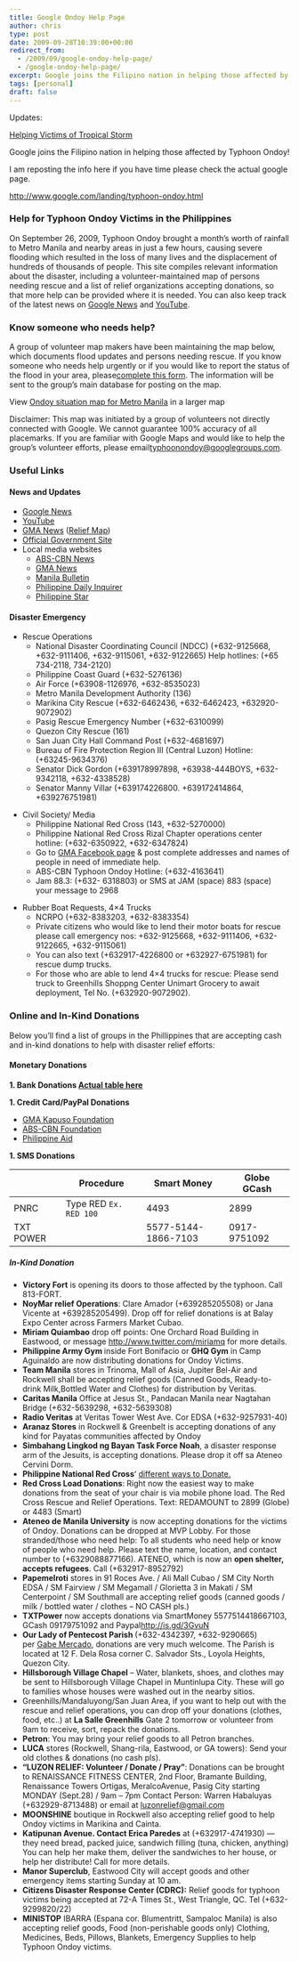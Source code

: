 ```yaml
---
title: Google Ondoy Help Page
author: chris
type: post
date: 2009-09-28T10:39:00+00:00
redirect_from: 
  - /2009/09/google-ondoy-help-page/
  - /google-ondoy-help-page/
excerpt: Google joins the Filipino nation in helping those affected by Typhoon Ondoy!
tags: [personal]
draft: false
---
```


Updates:

[Helping Victims of Tropical Storm](http://googleblog.blogspot.com/2009/10/helping-victims-of-tropical-storm.html)

Google joins the Filipino nation in helping those affected by Typhoon Ondoy!

I am reposting the info here if you have time please check the actual google page.<!--more-->

<a href="http://www.google.com/landing/typhoon-ondoy.html" target="_blank">http://www.google.com/landing/typhoon-ondoy.html</a>


###  Help for Typhoon Ondoy Victims in the Philippines

  <span>O</span>n September 26, 2009, Typhoon Ondoy brought a month&#8217;s worth of rainfall to Metro Manila and nearby areas in just a few hours, causing severe flooding which resulted in the loss of many lives and the displacement of hundreds of thousands of people. This site compiles relevant information about the disaster, including a volunteer-maintained map of persons needing rescue and a list of relief organizations accepting donations, so that more help can be provided where it is needed. You can also keep track of the latest news on&nbsp;<a href="http://news.google.com.ph/news/search?aq=f&pz=1&cf=all&ned=en_ph&hl=en&q=ondoy" >Google News</a>&nbsp;and&nbsp;<a href="http://news.google.com.ph/news/search?aq=f&pz=1&cf=all&ned=en_ph&hl=en&q=ondoy" >YouTube</a>.

###  Know someone who needs help?

  A group of volunteer map makers have been maintaining the map below, which documents flood updates and persons needing rescue. If you know someone who needs help urgently or if you would like to report the status of the flood in your area, please<a href="https://spreadsheets.google.com/viewform?formkey=dExYV0pxcWlLLWVOUmQzeDUwWUdObVE6MA" >complete this form</a>. The information will be sent to the group&#8217;s main database for posting on the map.

  
View&nbsp;<a href="http://maps.google.com/maps/ms?ie=UTF8&hl=en&msa=0&msid=110868206150348750692.00047479b6400ee29bd89&ll=14.645791,121.107874&spn=0.107954,0.154324&source=embed" >Ondoy situation map for Metro Manila</a>&nbsp;in a larger map

  Disclaimer: This map was initiated by a group of volunteers not directly connected with Google. We cannot guarantee 100% accuracy of all placemarks. If you are familiar with Google Maps and would like to help the group&#8217;s volunteer efforts, please email<a href="http://www.google.com/landing/typhoonondoy@googlegroups.com" >typhoonondoy@googlegroups.com</a>.



###  Useful Links

####  News and Updates

<ul style="margin-bottom: 1em; margin-top: 1em;">
  <li>
    <a href="http://news.google.com.ph/news/search?aq=f&pz=1&cf=all&ned=us&hl=en&q=ondoy+" >Google News</a>
  </li>
  <li>
    <a href="http://www.youtube.com/results?search_query=ondoy&search_type=&aq=f" >YouTube</a>
  </li>
  <li>
    <a href="http://www.google.com/url?q=http%3A//www.gmanews.tv/&sa=D&sntz=1&usg=AFQjCNHFiSDgL_SqlsAxemTYt_NX9F4oCg" >GMA News</a>&nbsp;(<a href="http://www.google.com/url?q=http%3A%2F%2Fwww.gmanews.tv%2Fstory%2F173283%2Fnew-map-of-most-urgent-cases-needing-rescue&sa=D&sntz=1&usg=AFQjCNFGL7rP1MVOnKSzm9m_xcmIC88UuQ" >Relief Map</a>)
  </li>
  <li>
    <a href="http://www.google.com/url?q=http%3A%2F%2Fwww.gov.ph%2F&sa=D&sntz=1&usg=AFQjCNHX2nPQmikb5g5aiMavnCNp7nas_g" >Official Government Site</a>
  </li>
  <li>
    Local media websites 
    <ul style="margin-bottom: 1em; margin-top: 0px;">
      <li>
        <a href="http://www.abs-cbnnews.com/"  title="ABS-CBN News">ABS-CBN News</a>
      </li>
      <li>
        <a href="http://www.gmanews.tv/"  title="GMA News">GMA News</a>
      </li>
      <li>
        <span dir="ltr"><a href="http://www.mb.com.ph/"  title="Manila Bulletin">Manila Bulletin</a></span>
      </li>
      <li>
        <a href="http://www.inquirer.net/"  title="Philippine Daily Inquirer">Philippine Daily Inquirer</a>
      </li>
      <li>
        <a href="http://www.phistar.com/"  title="Philippine Star">Philippine Star</a>
      </li>
    </ul>    
    </li> 
</ul> 


#### Disaster Emergency


<ul style="margin-bottom: 1em; margin-top: 1em;">
<li>
  Rescue Operations 
  <ul style="margin-bottom: 1em; margin-top: 0px;">
    <li>
      National Disaster Coordinating Council (NDCC) (+632-9125668, +632-9111406, +632-9115061, +632-9122665) Help hotlines: (+65 734-2118, 734-2120)
    </li>
    <li>
      Philippine Coast Guard (+632-5276136)
    </li>
    <li>
      Air Force (+63908-1126976, +632-8535023)
    </li>
    <li>
      Metro Manila Development Authority (136)
    </li>
    <li>
      Marikina City Rescue (+632-6462436, +632-6462423, +632920-9072902)
    </li>
    <li>
      Pasig Rescue Emergency Number (+632-6310099)
    </li>
    <li>
      Quezon City Rescue (161)
    </li>
    <li>
      San Juan City Hall Command Post (+632-4681697)
    </li>
    <li>
      Bureau of Fire Protection Region III (Central Luzon) Hotline: (+63245-9634376)
    </li>
    <li>
      Senator Dick Gordon (+639178997898, +63938-444BOYS, +632-9342118, +632-4338528)
    </li>
    <li>
      Senator Manny Villar (+639174226800. +639172414864, +639276751981)
    </li>
    </ul>
  
  </li> 
    
  <li>
      Civil Society/ Media 
      <ul style="margin-bottom: 1em; margin-top: 0px;">
        <li>
          Philippine National Red Cross (143, +632-5270000)
        </li>
        <li>
          Philippine National Red Cross Rizal Chapter operations center hotline: (+632-6350922, +632-6347824)
        </li>
        <li>
          Go to&nbsp;<a href="http://www.facebook.com/topic.php?uid=116724526976&topic=9724" rel="nofollow"  target="_blank">GMA Facebook page</a>&nbsp;& post complete addresses and names of people in need of immediate help.
        </li>
        <li>
          ABS-CBN Typhoon Ondoy Hotline: (+632-4163641)
        </li>
        <li>
          Jam 88.3: (+632- 6318803) or SMS at JAM (space) 883 (space) your message to 2968
        </li>
      </ul>
              
  </li> 
                
  <li>
    Rubber Boat Requests, 4×4 Trucks <ul style="margin-bottom: 1em; margin-top: 0px;">
      <li>
        NCRPO (+632-8383203, +632-8383354)
      </li>
      <li>
        Private citizens who would like to lend their motor boats for rescue<br />please call emergency nos: +632-9125668, +632-9111406, +632-9122665, +632-9115061)
      </li>
      <li>
        You can also text (+632917-4226800 or +632927-6751981) for rescue dump trucks.
      </li>
      <li>
        For those who are able to lend 4×4 trucks for rescue: Please send truck to Greenhills Shoppng Center Unimart Grocery to await deployment, Tel No. (+632920-9072902).
      </li>
    </ul>
    
  </li> 
</ul> 

                
### Online and In-Kind Donations

  Below you&#8217;ll find a list of groups in the Phillippines that are accepting cash and in-kind donations to help with disaster relief efforts:
  
#### Monetary Donations
                    
  <div style="font-weight: bold; margin-bottom: 1em; margin-left: 0px; margin-right: 0px; margin-top: 1em;">
    1. Bank Donations <a href="http://www.google.com/landing/typhoon-ondoy.html" target="_blank">Actual table here</a>
  </div>
                    
  <div style="font-weight: bold; margin-bottom: 1em; margin-left: 0px; margin-right: 0px; margin-top: 1em;">
    1. Credit Card/PayPal Donations
  </div>
                    
  <ul style="margin-bottom: 1em; margin-top: 1em;">
    <li>
      <a href="http://www.google.com/url?q=http://www.kapusofoundation.com/donate&usd=2&usg=ALhdy2946VOU4pgNTr6v4MUOlJa43wdQog" >GMA Kapuso Foundation</a>
    </li>
    <li>
      <a href="http://www.txtpower.org/2009/09/philippines-help-typhoon-victims-in-luzon-philippine" >ABS-CBN Foundation</a>
    </li>
    <li>
      <a href="http://www.philippineaid.com/" >Philippine Aid</a>
    </li>
  </ul>
                    
  <div style="font-weight: bold; margin-bottom: 1em; margin-left: 0px; margin-right: 0px; margin-top: 1em;">
    1. SMS Donations
  </div>

||Procedure |Smart Money | Globe GCash|
|---|---|---|---|
|PNRC|Type RED `Ex. RED 100`|4493|2899|
|TXT POWER||5577-5144-1866-7103|0917-9751092|

                    
#####  In-Kind Donation
                    
  <ul style="margin-bottom: 1em; margin-top: 1em;">
    <li>
      <strong>Victory Fort</strong>&nbsp;is opening its doors to those affected by the typhoon. Call 813-FORT.
    </li>
    <li>
      <strong>NoyMar relief Operations</strong>: Clare Amador (+639285205508) or Jana Vicente at +639285205499). Drop off for relief donations is at Balay Expo Center across Farmers Market Cubao.
    </li>
    <li>
      <strong>Miriam Quiambao</strong>&nbsp;drop off points: One Orchard Road Building in Eastwood, or message <a href="http://www.twitter.com/miriamq" rel="nofollow" >http://www.twitter.com/miriamq</a> for more details.
    </li>
    <li>
      <strong>Philippine Army Gym&nbsp;</strong>inside Fort Bonifacio or&nbsp;<strong>GHQ Gym</strong>&nbsp;in Camp Aguinaldo are now distributing donations for Ondoy Victims.
    </li>
    <li>
      <strong>Team Manila</strong>&nbsp;stores in Trinoma, Mall of Asia, Jupiter Bel-Air and Rockwell shall be accepting relief goods (Canned Goods, Ready-to-drink Milk,Bottled Water and Clothes) for distribution by Veritas.
    </li>
    <li>
      <strong>Caritas Manila</strong>&nbsp;Office at Jesus St., Pandacan Manila near Nagtahan Bridge (+632-5639298, +632-5639308)
    </li>
    <li>
      <strong>Radio Veritas</strong>&nbsp;at Veritas Tower West Ave. Cor EDSA (+632-9257931-40)
    </li>
    <li>
      <strong>Aranaz Stores</strong>&nbsp;in Rockwell & Greenbelt is accepting donations of any kind for Payatas communities affected by Ondoy
    </li>
    <li>
      <strong>Simbahang Lingkod ng Bayan Task Force Noah</strong>, a disaster response arm of the Jesuits, is accepting donations. Please drop it off sa Ateneo Cervini Dorm.
    </li>
    <li>
      <strong>Philippine National Red Cross</strong>‘&nbsp;<a href="http://www.redcross.org.ph/Site/PNRC/wtd.aspx" rel="nofollow" >different ways to Donate.</a>
    </li>
    <li>
      <strong>Red Cross Load Donations</strong>: Right now the easiest way to make donations from the seat of your chair is via mobile phone load. The Red Cross Rescue and Relief Operations. Text: RED<space>AMOUNT to 2899 (Globe) or 4483 (Smart)</space>
    </li>
    <li>
      <strong>Ateneo de Manila University</strong>&nbsp;is now accepting donations for the victims of Ondoy. Donations can be dropped at MVP Lobby. For those stranded/those who need help: To all students who need help or know of people who need help. Please text the name, location, and contact number to (+6329088877166). ATENEO, which is now an&nbsp;<strong>open shelter, accepts refugees</strong>. Call (+632917-8952792)
    </li>
    <li>
      <strong>Papemelroti</strong>&nbsp;stores in 91 Roces Ave. / Ali Mall Cubao / SM City North EDSA / SM Fairview / SM Megamall / Glorietta 3 in Makati / SM Centerpoint / SM Southmall are accepting relief goods (canned goods / milk / bottled water / clothes – NO CASH pls.)
    </li>
    <li>
      <strong>TXTPower</strong>&nbsp;now accepts donations via SmartMoney 5577514418667103, GCash 09179751092 and Paypal<a href="http://is.gd/3GvuN" rel="nofollow"  target="_blank">http://is.gd/3GvuN</a>
    </li>
    <li>
      <strong>Our Lady of Pentecost Parish&nbsp;</strong>(+632-4342397, +632-9290665) per&nbsp;<a href="http://twitter.com/gabemercado/status/4393300142" rel="nofollow"  title="Gabe Mercado on Twitter">Gabe Mercado</a>, donations are very much welcome. The Parish is located at 12 F. Dela Rosa corner C. Salvador Sts., Loyola Heights, Quezon City.
    </li>
    <li>
      <strong>Hillsborough Village Chapel</strong>&nbsp;– Water, blankets, shoes, and clothes may be sent to Hillsborough Village Chapel in Muntinlupa City. These will go to families whose houses were washed out in the nearby sitios.
    </li>
    <li>
      Greenhills/Mandaluyong/San Juan Area, if you want to help out with the rescue and relief operations, you can drop off your donations (clothes, food, etc..) at&nbsp;<strong>La Salle Greenhills</strong>&nbsp;Gate 2 tomorrow or volunteer from 9am to receive, sort, repack the donations.
    </li>
    <li>
      <strong>Petron</strong>: You may bring your relief goods to all Petron branches.
    </li>
    <li>
      <strong>LUCA</strong>&nbsp;stores (Rockwell, Shang-rila, Eastwood, or GA towers): Send your old clothes & donations (no cash pls).
    </li>
    <li>
      <strong>“LUZON RELIEF: Volunteer / Donate / Pray”</strong>: Donations can be brought to RENAISSANCE FITNESS CENTER, 2nd Floor, Bramante Building, Renaissance Towers Ortigas, MeralcoAvenue, Pasig City starting MONDAY (Sept.28) / 9am – 7pm Contact Person: Warren Habaluyas (+632929-8713488) or email at&nbsp;<a href="http://us.mc1114.mail.yahoo.com/mc/compose?to=luzonrelief@gmail.com" rel="nofollow" >luzonrelief@gmail.com</a>
    </li>
    <li>
      <strong>MOONSHINE</strong>&nbsp;boutique in Rockwell also accepting relief good to help Ondoy victims in Marikina and&nbsp;<span style="background-color: transparent; background-repeat: repeat repeat;">Cainta.</span>
    </li>
    <li>
      <strong>Katipunan Avenue. Contact Erica Paredes</strong>&nbsp;at (+632917-4741930) — they need bread, packed juice, sandwich filling (tuna, chicken, anything) You can help her make them, deliver the sandwiches to her house, or help her distribute! Call for more details.
    </li>
    <li>
      <strong>Manor Superclub</strong>, Eastwood City will accept goods and other emergency items starting Sunday at 10 am.
    </li>
    <li>
      <strong>Citizens Disaster Response Center (CDRC):</strong>&nbsp;Relief goods for typhoon victims being accepted at 72-A Times St., West Triangle, QC. Tel (+632-9299820/22)
    </li>
    <li>
      <strong>MINISTOP</strong>&nbsp;IBARRA (Espana cor. Blumentritt, Sampaloc Manila) is also accepting relief goods, Food (non-perishable goods only) Clothing, Medicines, Beds, Pillows, Blankets, Emergency Supplies to help Typhoon Ondoy victims.
    </li>
  </ul>